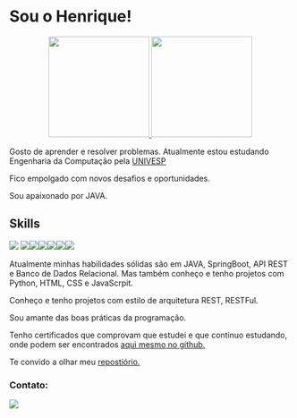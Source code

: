 # Sou o Henrique!

<div align="center">
  <a href="https://github.com/hickcp">
  <img height="180em" src="https://github-readme-stats.vercel.app/api?username=hickcp&show_icons=true&theme=dark&include_all_commits=true&count_private=true"/>
  <img height="180em" src="https://github-readme-stats.vercel.app/api/top-langs/?username=hickcp&layout=compact&langs_count=4&theme=dark"/>
    </a>
</div>
   
  
Gosto de aprender e resolver problemas.
Atualmente estou estudando Engenharia da Computação pela [UNIVESP](https://univesp.br/)
     
Fico empolgado com novos desafios e oportunidades.
    
Sou apaixonado por JAVA.
  
## Skills
<img src="https://img.icons8.com/color/50/000000/java-coffee-cup-logo--v2.png"/> <img src="https://img.icons8.com/color/48/000000/postgreesql.png"/><img src="https://img.icons8.com/color/48/000000/spring-logo.png"/><img src="https://img.icons8.com/color/48/000000/python.png"/><img src="https://img.icons8.com/color/48/000000/html-5.png"/><img src="https://img.icons8.com/color/48/000000/css3.png"/><img src="https://img.icons8.com/color/48/000000/javascript--v1.png"/>
    
Atualmente minhas habilidades sólidas são em JAVA, SpringBoot, API REST e Banco de Dados Relacional.
Mas também conheço e tenho projetos com Python, HTML, CSS e JavaScrpit.
    
Conheço e tenho projetos com estilo de arquitetura REST, RESTFul.
    
Sou amante das boas práticas da programação.
    
Tenho certificados que comprovam que estudei e que continuo estudando, onde podem ser encontrados [aqui mesmo no github.](https://github.com/hickcp/certificados)
    
Te convido a olhar meu [repostiório.](https://github.com/hickcp?tab=repositories)

### Contato:

<div align="left">
    <a href="https://www.linkedin.com/in/henrique-correa-proen%C3%A7a-70b778169/">
     <img src="https://img.icons8.com/fluency/48/000000/linkedin.png"/>
    </a>
  </div>

<!---
hickcp/hickcp is a ✨ special ✨ repository because its `README.md` (this file) appears on your GitHub profile.
You can click the Preview link to take a look at your changes.
--->
